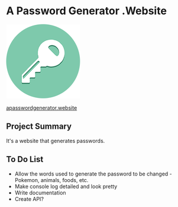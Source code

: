 # A Password Generator .Website

![A Password Generator .Website logo](src/icon/a-password-generator-website-logo.png)

[apasswordgenerator.website](http://www.apasswordgenerator.website/)

## Project Summary

It's a website that generates passwords.

## To Do List

* Allow the words used to generate the password to be changed - Pokemon, animals, foods, etc.
* Make console log detailed and look pretty
* Write documentation
* Create API?